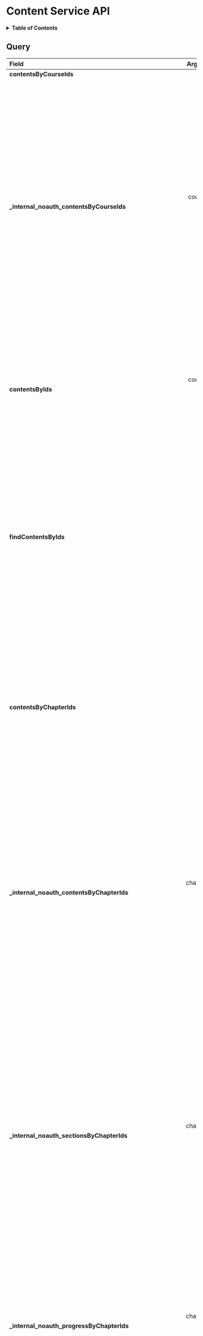 # Content Service API

<details>
  <summary><strong>Table of Contents</strong></summary>

  * [Query](#query)
  * [Mutation](#mutation)
  * [Objects](#objects)
    * [AssessmentMetadata](#assessmentmetadata)
    * [AssignmentAssessment](#assignmentassessment)
    * [CompositeProgressInformation](#compositeprogressinformation)
    * [ContentMetadata](#contentmetadata)
    * [ContentMutation](#contentmutation)
    * [ContentPayload](#contentpayload)
    * [FlashcardSetAssessment](#flashcardsetassessment)
    * [Item](#item)
    * [ItemProgress](#itemprogress)
    * [MediaContent](#mediacontent)
    * [PaginationInfo](#paginationinfo)
    * [ProgressLogItem](#progresslogitem)
    * [QuizAssessment](#quizassessment)
    * [Section](#section)
    * [SectionMutation](#sectionmutation)
    * [Skill](#skill)
    * [Stage](#stage)
    * [Suggestion](#suggestion)
    * [UserProgressData](#userprogressdata)
  * [Inputs](#inputs)
    * [AssessmentMetadataInput](#assessmentmetadatainput)
    * [CreateAssessmentInput](#createassessmentinput)
    * [CreateContentMetadataInput](#createcontentmetadatainput)
    * [CreateMediaContentInput](#createmediacontentinput)
    * [CreateSectionInput](#createsectioninput)
    * [CreateStageInput](#createstageinput)
    * [DateTimeFilter](#datetimefilter)
    * [IntFilter](#intfilter)
    * [ItemInput](#iteminput)
    * [Pagination](#pagination)
    * [SkillInput](#skillinput)
    * [StringFilter](#stringfilter)
    * [UpdateAssessmentInput](#updateassessmentinput)
    * [UpdateContentMetadataInput](#updatecontentmetadatainput)
    * [UpdateMediaContentInput](#updatemediacontentinput)
    * [UpdateStageInput](#updatestageinput)
  * [Enums](#enums)
    * [BloomLevel](#bloomlevel)
    * [ContentType](#contenttype)
    * [SkillType](#skilltype)
    * [SortDirection](#sortdirection)
    * [SuggestionType](#suggestiontype)
  * [Scalars](#scalars)
    * [Boolean](#boolean)
    * [Date](#date)
    * [DateTime](#datetime)
    * [Float](#float)
    * [Int](#int)
    * [LocalTime](#localtime)
    * [String](#string)
    * [Time](#time)
    * [UUID](#uuid)
    * [Url](#url)
  * [Interfaces](#interfaces)
    * [Assessment](#assessment)
    * [Content](#content)

</details>

## Query
<table>
<thead>
<tr>
<th align="left">Field</th>
<th align="right">Argument</th>
<th align="left">Type</th>
<th align="left">Description</th>
</tr>
</thead>
<tbody>
<tr>
<td colspan="2" valign="top"><strong id="query.contentsbycourseids">contentsByCourseIds</strong></td>
<td valign="top">[[<a href="#content">Content</a>!]!]</td>
<td>

Retrieves all existing contents for a given course.
🔒 The user must have access to the courses with the given ids to access their contents, otherwise an error is thrown.

</td>
</tr>
<tr>
<td colspan="2" align="right" valign="top">courseIds</td>
<td valign="top">[<a href="#uuid">UUID</a>!]!</td>
<td></td>
</tr>
<tr>
<td colspan="2" valign="top"><strong id="query._internal_noauth_contentsbycourseids">_internal_noauth_contentsByCourseIds</strong></td>
<td valign="top">[[<a href="#content">Content</a>!]!]</td>
<td>

Retrieves all existing contents for a given course.
⚠️ This query is only accessible internally in the system and allows the caller to fetch contents without
any permissions check and should not be called without any validation of the caller's permissions. ⚠️

</td>
</tr>
<tr>
<td colspan="2" align="right" valign="top">courseIds</td>
<td valign="top">[<a href="#uuid">UUID</a>!]!</td>
<td></td>
</tr>
<tr>
<td colspan="2" valign="top"><strong id="query.contentsbyids">contentsByIds</strong></td>
<td valign="top">[<a href="#content">Content</a>!]!</td>
<td>

Get contents by ids. Throws an error if any of the ids are not found.
🔒 The user must have access to the courses containing the contents with the given ids to access their contents,
otherwise an error is thrown.

</td>
</tr>
<tr>
<td colspan="2" align="right" valign="top">ids</td>
<td valign="top">[<a href="#uuid">UUID</a>!]!</td>
<td></td>
</tr>
<tr>
<td colspan="2" valign="top"><strong id="query.findcontentsbyids">findContentsByIds</strong></td>
<td valign="top">[<a href="#content">Content</a>]!</td>
<td>

Get contents by ids. If any of the given ids are not found, the corresponding element in the result list will be null.
🔒 The user must have access to the courses containing the contents with the given ids, otherwise null is returned
for the respective contents.

</td>
</tr>
<tr>
<td colspan="2" align="right" valign="top">ids</td>
<td valign="top">[<a href="#uuid">UUID</a>!]!</td>
<td></td>
</tr>
<tr>
<td colspan="2" valign="top"><strong id="query.contentsbychapterids">contentsByChapterIds</strong></td>
<td valign="top">[[<a href="#content">Content</a>!]!]!</td>
<td>

Get contents by chapter ids. Returns a list containing sublists, where each sublist contains all contents
associated with that chapter
🔒 The user must have access to the courses containing the chapters with the given ids, otherwise an error is thrown.

</td>
</tr>
<tr>
<td colspan="2" align="right" valign="top">chapterIds</td>
<td valign="top">[<a href="#uuid">UUID</a>!]!</td>
<td></td>
</tr>
<tr>
<td colspan="2" valign="top"><strong id="query._internal_noauth_contentsbychapterids">_internal_noauth_contentsByChapterIds</strong></td>
<td valign="top">[[<a href="#content">Content</a>!]!]!</td>
<td>

Get contents by chapter ids. Returns a list containing sublists, where each sublist contains all contents
associated with that chapter
⚠️ This query is only accessible internally in the system and allows the caller to fetch sections without
any permissions check and should not be called without any validation of the caller's permissions. ⚠️

</td>
</tr>
<tr>
<td colspan="2" align="right" valign="top">chapterIds</td>
<td valign="top">[<a href="#uuid">UUID</a>!]!</td>
<td></td>
</tr>
<tr>
<td colspan="2" valign="top"><strong id="query._internal_noauth_sectionsbychapterids">_internal_noauth_sectionsByChapterIds</strong></td>
<td valign="top">[[<a href="#section">Section</a>!]!]!</td>
<td>

Retrieves all existing sections for multiple chapters.
⚠️ This query is only accessible internally in the system and allows the caller to fetch sections without
any permissions check and should not be called without any validation of the caller's permissions. ⚠️

</td>
</tr>
<tr>
<td colspan="2" align="right" valign="top">chapterIds</td>
<td valign="top">[<a href="#uuid">UUID</a>!]!</td>
<td></td>
</tr>
<tr>
<td colspan="2" valign="top"><strong id="query._internal_noauth_progressbychapterids">_internal_noauth_progressByChapterIds</strong></td>
<td valign="top">[<a href="#compositeprogressinformation">CompositeProgressInformation</a>!]!</td>
<td>

Retrieve progress for multiple chapters
⚠️ This query is only accessible internally in the system and allows the caller to fetch chapter progress without
any permissions check and should not be called without any validation of the caller's permissions. ⚠️

</td>
</tr>
<tr>
<td colspan="2" align="right" valign="top">chapterIds</td>
<td valign="top">[<a href="#uuid">UUID</a>!]!</td>
<td></td>
</tr>
<tr>
<td colspan="2" valign="top"><strong id="query.suggestionsbychapterids">suggestionsByChapterIds</strong></td>
<td valign="top">[<a href="#suggestion">Suggestion</a>!]!</td>
<td>

Generates user specific suggestions for multiple chapters.

Only content that the user can access will be considered.
The contents will be ranked by suggested date, with the most overdue or most urgent content first.

🔒 The user must have access to the courses containing the chapters with the given ids, otherwise an error is thrown.

</td>
</tr>
<tr>
<td colspan="2" align="right" valign="top">chapterIds</td>
<td valign="top">[<a href="#uuid">UUID</a>!]!</td>
<td>

The ids of the chapters for which suggestions should be generated.

</td>
</tr>
<tr>
<td colspan="2" align="right" valign="top">amount</td>
<td valign="top"><a href="#int">Int</a>!</td>
<td>

The amount of suggestions to generate in total.

</td>
</tr>
<tr>
<td colspan="2" align="right" valign="top">skillTypes</td>
<td valign="top">[<a href="#skilltype">SkillType</a>!]!</td>
<td>

Only suggestions for these skill types will be generated.
If no skill types are given, suggestions for all skill types will be generated,
also containing suggestions for media content (which do not have a skill type).

</td>
</tr>
<tr>
<td colspan="2" valign="top"><strong id="query._internal_noauth_achievableskilltypesbychapterids">_internal_noauth_achievableSkillTypesByChapterIds</strong></td>
<td valign="top">[[<a href="#skilltype">SkillType</a>!]!]!</td>
<td>

Retrieves all skill types that are achievable for the given chapters.
Each chapter will have its own list of skill types (batching query).
⚠️ This query is only accessible internally in the system and allows the caller to fetch without
any permissions check and should not be called without any validation of the caller's permissions. ⚠️

</td>
</tr>
<tr>
<td colspan="2" align="right" valign="top">chapterIds</td>
<td valign="top">[<a href="#uuid">UUID</a>!]!</td>
<td></td>
</tr>
<tr>
<td colspan="2" valign="top"><strong id="query._internal_noauth_achievableskillsbychapterids">_internal_noauth_achievableSkillsByChapterIds</strong></td>
<td valign="top">[[<a href="#skill">Skill</a>!]!]!</td>
<td>

Retrieves all skills that are achievable for the given chapters.
Each chapter will have its own list of skills(batching query).
⚠️ This query is only accessible internally in the system and allows the caller to fetch without
any permissions check and should not be called without any validation of the caller's permissions. ⚠️

</td>
</tr>
<tr>
<td colspan="2" align="right" valign="top">chapterIds</td>
<td valign="top">[<a href="#uuid">UUID</a>!]!</td>
<td></td>
</tr>
<tr>
<td colspan="2" valign="top"><strong id="query._internal_noauth_achievableskillsbycourseids">_internal_noauth_achievableSkillsByCourseIds</strong></td>
<td valign="top">[[<a href="#skill">Skill</a>!]!]!</td>
<td>

Retrieves all skills that are achievable for the given courses.
Each course will have its own list of skill(batching query).
⚠️ This query is only accessible internally in the system and allows the caller to fetch without
any permissions check and should not be called without any validation of the caller's permissions. ⚠️

</td>
</tr>
<tr>
<td colspan="2" align="right" valign="top">courseIds</td>
<td valign="top">[<a href="#uuid">UUID</a>!]!</td>
<td></td>
</tr>
<tr>
<td colspan="2" valign="top"><strong id="query._internal_noauth_contentwithnosectionbychapterids">_internal_noauth_contentWithNoSectionByChapterIds</strong></td>
<td valign="top">[[<a href="#content">Content</a>!]!]!</td>
<td>

Retrieves all Content that is currently not part of any section within chapters.
⚠️ This query is only accessible internally in the system and allows the caller to fetch content without
any permissions check and should not be called without any validation of the caller's permissions. ⚠️

</td>
</tr>
<tr>
<td colspan="2" align="right" valign="top">chapterIds</td>
<td valign="top">[<a href="#uuid">UUID</a>!]!</td>
<td></td>
</tr>
<tr>
<td colspan="2" valign="top"><strong id="query._internal_noauth_contentsavailabletobeworkedonbyuserforcourses">_internal_noauth_contentsAvailableToBeWorkedOnByUserForCourses</strong></td>
<td valign="top">[<a href="#content">Content</a>!]!</td>
<td></td>
</tr>
<tr>
<td colspan="2" align="right" valign="top">courseIds</td>
<td valign="top">[<a href="#uuid">UUID</a>!]!</td>
<td></td>
</tr>
</tbody>
</table>

## Mutation
<table>
<thead>
<tr>
<th align="left">Field</th>
<th align="right">Argument</th>
<th align="left">Type</th>
<th align="left">Description</th>
</tr>
</thead>
<tbody>
<tr>
<td colspan="2" valign="top"><strong id="mutation._internal_createmediacontent">_internal_createMediaContent</strong></td>
<td valign="top"><a href="#mediacontent">MediaContent</a>!</td>
<td>

Create new media content
️⚠️ This mutation is only accessible internally in the system ⚠️
🔒 The user must have admin access to the course containing the section to perform this action.

</td>
</tr>
<tr>
<td colspan="2" align="right" valign="top">courseId</td>
<td valign="top"><a href="#uuid">UUID</a>!</td>
<td></td>
</tr>
<tr>
<td colspan="2" align="right" valign="top">input</td>
<td valign="top"><a href="#createmediacontentinput">CreateMediaContentInput</a>!</td>
<td></td>
</tr>
<tr>
<td colspan="2" valign="top"><strong id="mutation._internal_createassessment">_internal_createAssessment</strong></td>
<td valign="top"><a href="#assessment">Assessment</a>!</td>
<td>

Create a new Assessment
⚠️ This mutation is only accessible internally in the system ⚠️
🔒 The user must have admin access to the course containing the section to perform this action.

</td>
</tr>
<tr>
<td colspan="2" align="right" valign="top">courseId</td>
<td valign="top"><a href="#uuid">UUID</a>!</td>
<td></td>
</tr>
<tr>
<td colspan="2" align="right" valign="top">input</td>
<td valign="top"><a href="#createassessmentinput">CreateAssessmentInput</a>!</td>
<td></td>
</tr>
<tr>
<td colspan="2" valign="top"><strong id="mutation.mutatecontent">mutateContent</strong></td>
<td valign="top"><a href="#contentmutation">ContentMutation</a>!</td>
<td>

Modify Content
🔒 The user must have admin access to the course containing the section to perform this action.

</td>
</tr>
<tr>
<td colspan="2" align="right" valign="top">contentId</td>
<td valign="top"><a href="#uuid">UUID</a>!</td>
<td></td>
</tr>
<tr>
<td colspan="2" valign="top"><strong id="mutation._internal_createsection">_internal_createSection</strong></td>
<td valign="top"><a href="#section">Section</a>!</td>
<td>

Create new Section
⚠️ This mutation is only accessible internally in the system ⚠️
🔒 The user must have admin access to the course containing the section to perform this action.

</td>
</tr>
<tr>
<td colspan="2" align="right" valign="top">courseId</td>
<td valign="top"><a href="#uuid">UUID</a>!</td>
<td></td>
</tr>
<tr>
<td colspan="2" align="right" valign="top">input</td>
<td valign="top"><a href="#createsectioninput">CreateSectionInput</a>!</td>
<td></td>
</tr>
<tr>
<td colspan="2" valign="top"><strong id="mutation.mutatesection">mutateSection</strong></td>
<td valign="top"><a href="#sectionmutation">SectionMutation</a>!</td>
<td>

Modify the section with the given id.
🔒 The user must have admin access to the course containing the section to perform this action.

</td>
</tr>
<tr>
<td colspan="2" align="right" valign="top">sectionId</td>
<td valign="top"><a href="#uuid">UUID</a>!</td>
<td></td>
</tr>
</tbody>
</table>

## Objects

### AssessmentMetadata

<table>
<thead>
<tr>
<th align="left">Field</th>
<th align="right">Argument</th>
<th align="left">Type</th>
<th align="left">Description</th>
</tr>
</thead>
<tbody>
<tr>
<td colspan="2" valign="top"><strong id="assessmentmetadata.skillpoints">skillPoints</strong></td>
<td valign="top"><a href="#int">Int</a>!</td>
<td>

Number of skill points a student receives for completing this content

</td>
</tr>
<tr>
<td colspan="2" valign="top"><strong id="assessmentmetadata.skilltypes">skillTypes</strong></td>
<td valign="top">[<a href="#skilltype">SkillType</a>!]!</td>
<td>

Type of the assessment

</td>
</tr>
<tr>
<td colspan="2" valign="top"><strong id="assessmentmetadata.initiallearninginterval">initialLearningInterval</strong></td>
<td valign="top"><a href="#int">Int</a></td>
<td>

The initial learning interval for the assessment in days.
This is the interval that is applied after the assessment is completed the first time.
Following intervals are calculated based on the previous interval and the user's performance.
If this is null, the assessment will never be scheduled for review, which
is useful for assessments that are not meant to be repeated.

</td>
</tr>
</tbody>
</table>

### AssignmentAssessment

An assignment, assignment related fields are stored in the assignment service.

<table>
<thead>
<tr>
<th align="left">Field</th>
<th align="right">Argument</th>
<th align="left">Type</th>
<th align="left">Description</th>
</tr>
</thead>
<tbody>
<tr>
<td colspan="2" valign="top"><strong id="assignmentassessment.assessmentmetadata">assessmentMetadata</strong></td>
<td valign="top"><a href="#assessmentmetadata">AssessmentMetadata</a>!</td>
<td>

Assessment metadata

</td>
</tr>
<tr>
<td colspan="2" valign="top"><strong id="assignmentassessment.id">id</strong></td>
<td valign="top"><a href="#uuid">UUID</a>!</td>
<td>

ID of the content

</td>
</tr>
<tr>
<td colspan="2" valign="top"><strong id="assignmentassessment.metadata">metadata</strong></td>
<td valign="top"><a href="#contentmetadata">ContentMetadata</a>!</td>
<td>

Metadata of the content

</td>
</tr>
<tr>
<td colspan="2" valign="top"><strong id="assignmentassessment.userprogressdata">userProgressData</strong></td>
<td valign="top"><a href="#userprogressdata">UserProgressData</a>!</td>
<td>

Progress data of the content for the current user.

</td>
</tr>
<tr>
<td colspan="2" valign="top"><strong id="assignmentassessment.progressdataforuser">progressDataForUser</strong></td>
<td valign="top"><a href="#userprogressdata">UserProgressData</a>!</td>
<td>

Progress data of the specified user.

</td>
</tr>
<tr>
<td colspan="2" align="right" valign="top">userId</td>
<td valign="top"><a href="#uuid">UUID</a>!</td>
<td></td>
</tr>
<tr>
<td colspan="2" valign="top"><strong id="assignmentassessment.items">items</strong></td>
<td valign="top">[<a href="#item">Item</a>!]!</td>
<td>

the items that belong to the Assignment

</td>
</tr>
<tr>
<td colspan="2" valign="top"><strong id="assignmentassessment.isavailabletobeworkedon">isAvailableToBeWorkedOn</strong></td>
<td valign="top"><a href="#boolean">Boolean</a>!</td>
<td>

For the current user, returns true if this content could be worked on by the user (i.e. it is not locked), false
if content is not available to be worked on (e.g. because previous stage has not been completed)

</td>
</tr>
</tbody>
</table>

### CompositeProgressInformation

<table>
<thead>
<tr>
<th align="left">Field</th>
<th align="right">Argument</th>
<th align="left">Type</th>
<th align="left">Description</th>
</tr>
</thead>
<tbody>
<tr>
<td colspan="2" valign="top"><strong id="compositeprogressinformation.progress">progress</strong></td>
<td valign="top"><a href="#float">Float</a>!</td>
<td>

percentage of completedContents/totalContents

</td>
</tr>
<tr>
<td colspan="2" valign="top"><strong id="compositeprogressinformation.completedcontents">completedContents</strong></td>
<td valign="top"><a href="#int">Int</a>!</td>
<td>

absolut number of completed content

</td>
</tr>
<tr>
<td colspan="2" valign="top"><strong id="compositeprogressinformation.totalcontents">totalContents</strong></td>
<td valign="top"><a href="#int">Int</a>!</td>
<td>

absolut number of total content

</td>
</tr>
</tbody>
</table>

### ContentMetadata

<table>
<thead>
<tr>
<th align="left">Field</th>
<th align="right">Argument</th>
<th align="left">Type</th>
<th align="left">Description</th>
</tr>
</thead>
<tbody>
<tr>
<td colspan="2" valign="top"><strong id="contentmetadata.name">name</strong></td>
<td valign="top"><a href="#string">String</a>!</td>
<td>

Name of the content

</td>
</tr>
<tr>
<td colspan="2" valign="top"><strong id="contentmetadata.type">type</strong></td>
<td valign="top"><a href="#contenttype">ContentType</a>!</td>
<td>

Content type

</td>
</tr>
<tr>
<td colspan="2" valign="top"><strong id="contentmetadata.suggesteddate">suggestedDate</strong></td>
<td valign="top"><a href="#datetime">DateTime</a>!</td>
<td>

Suggested date when the content should be done

</td>
</tr>
<tr>
<td colspan="2" valign="top"><strong id="contentmetadata.rewardpoints">rewardPoints</strong></td>
<td valign="top"><a href="#int">Int</a>!</td>
<td>

Number of reward points a student receives for completing this content

</td>
</tr>
<tr>
<td colspan="2" valign="top"><strong id="contentmetadata.chapterid">chapterId</strong></td>
<td valign="top"><a href="#uuid">UUID</a>!</td>
<td>

ID of the chapter this content is associated with

</td>
</tr>
<tr>
<td colspan="2" valign="top"><strong id="contentmetadata.courseid">courseId</strong></td>
<td valign="top"><a href="#uuid">UUID</a>!</td>
<td>

ID of the course this content is associated with

</td>
</tr>
<tr>
<td colspan="2" valign="top"><strong id="contentmetadata.tagnames">tagNames</strong></td>
<td valign="top">[<a href="#string">String</a>!]!</td>
<td>

TagNames this content is tagged with

</td>
</tr>
</tbody>
</table>

### ContentMutation

<table>
<thead>
<tr>
<th align="left">Field</th>
<th align="right">Argument</th>
<th align="left">Type</th>
<th align="left">Description</th>
</tr>
</thead>
<tbody>
<tr>
<td colspan="2" valign="top"><strong id="contentmutation.contentid">contentId</strong></td>
<td valign="top"><a href="#uuid">UUID</a>!</td>
<td>

Identifier of Content

</td>
</tr>
<tr>
<td colspan="2" valign="top"><strong id="contentmutation.updatemediacontent">updateMediaContent</strong></td>
<td valign="top"><a href="#mediacontent">MediaContent</a>!</td>
<td>

Update an existing Content

</td>
</tr>
<tr>
<td colspan="2" align="right" valign="top">input</td>
<td valign="top"><a href="#updatemediacontentinput">UpdateMediaContentInput</a>!</td>
<td></td>
</tr>
<tr>
<td colspan="2" valign="top"><strong id="contentmutation.updateassessment">updateAssessment</strong></td>
<td valign="top"><a href="#assessment">Assessment</a>!</td>
<td>

Update an existing Assessment

</td>
</tr>
<tr>
<td colspan="2" align="right" valign="top">input</td>
<td valign="top"><a href="#updateassessmentinput">UpdateAssessmentInput</a>!</td>
<td></td>
</tr>
<tr>
<td colspan="2" valign="top"><strong id="contentmutation.deletecontent">deleteContent</strong></td>
<td valign="top"><a href="#uuid">UUID</a>!</td>
<td>

Delete an existing Content, throws an error if no Content with the given id exists

</td>
</tr>
<tr>
<td colspan="2" valign="top"><strong id="contentmutation.addtagtocontent">addTagToContent</strong></td>
<td valign="top"><a href="#content">Content</a>!</td>
<td>

Add a tag to an existing content

</td>
</tr>
<tr>
<td colspan="2" align="right" valign="top">tagName</td>
<td valign="top"><a href="#string">String</a></td>
<td></td>
</tr>
<tr>
<td colspan="2" valign="top"><strong id="contentmutation.removetagfromcontent">removeTagFromContent</strong></td>
<td valign="top"><a href="#content">Content</a>!</td>
<td>

Remove a tag from an existing content

</td>
</tr>
<tr>
<td colspan="2" align="right" valign="top">tagName</td>
<td valign="top"><a href="#string">String</a></td>
<td></td>
</tr>
</tbody>
</table>

### ContentPayload

<table>
<thead>
<tr>
<th align="left">Field</th>
<th align="right">Argument</th>
<th align="left">Type</th>
<th align="left">Description</th>
</tr>
</thead>
<tbody>
<tr>
<td colspan="2" valign="top"><strong id="contentpayload.elements">elements</strong></td>
<td valign="top">[<a href="#content">Content</a>!]!</td>
<td>

the contents

</td>
</tr>
<tr>
<td colspan="2" valign="top"><strong id="contentpayload.pageinfo">pageInfo</strong></td>
<td valign="top"><a href="#paginationinfo">PaginationInfo</a>!</td>
<td>

pagination info

</td>
</tr>
</tbody>
</table>

### FlashcardSetAssessment

A set of flashcards, flashcard related fields are stored in the flashcard service.

<table>
<thead>
<tr>
<th align="left">Field</th>
<th align="right">Argument</th>
<th align="left">Type</th>
<th align="left">Description</th>
</tr>
</thead>
<tbody>
<tr>
<td colspan="2" valign="top"><strong id="flashcardsetassessment.assessmentmetadata">assessmentMetadata</strong></td>
<td valign="top"><a href="#assessmentmetadata">AssessmentMetadata</a>!</td>
<td>

Assessment metadata

</td>
</tr>
<tr>
<td colspan="2" valign="top"><strong id="flashcardsetassessment.id">id</strong></td>
<td valign="top"><a href="#uuid">UUID</a>!</td>
<td>

ID of the content

</td>
</tr>
<tr>
<td colspan="2" valign="top"><strong id="flashcardsetassessment.metadata">metadata</strong></td>
<td valign="top"><a href="#contentmetadata">ContentMetadata</a>!</td>
<td>

Metadata of the content

</td>
</tr>
<tr>
<td colspan="2" valign="top"><strong id="flashcardsetassessment.userprogressdata">userProgressData</strong></td>
<td valign="top"><a href="#userprogressdata">UserProgressData</a>!</td>
<td>

Progress data of the content for the current user.

</td>
</tr>
<tr>
<td colspan="2" valign="top"><strong id="flashcardsetassessment.progressdataforuser">progressDataForUser</strong></td>
<td valign="top"><a href="#userprogressdata">UserProgressData</a>!</td>
<td>

Progress data of the specified user.

</td>
</tr>
<tr>
<td colspan="2" align="right" valign="top">userId</td>
<td valign="top"><a href="#uuid">UUID</a>!</td>
<td></td>
</tr>
<tr>
<td colspan="2" valign="top"><strong id="flashcardsetassessment.items">items</strong></td>
<td valign="top">[<a href="#item">Item</a>!]!</td>
<td>

the items that belong to the Flashcard

</td>
</tr>
<tr>
<td colspan="2" valign="top"><strong id="flashcardsetassessment.isavailabletobeworkedon">isAvailableToBeWorkedOn</strong></td>
<td valign="top"><a href="#boolean">Boolean</a>!</td>
<td>

For the current user, returns true if this content could be worked on by the user (i.e. it is not locked), false
if content is not available to be worked on (e.g. because previous stage has not been completed)

</td>
</tr>
</tbody>
</table>

### Item

An item is a part of an assessment. Based on students' performances on items the SkillLevel Service estimates a students knowledge.
An item is something like a question in a quiz, a flashcard of a flashcard set.

<table>
<thead>
<tr>
<th align="left">Field</th>
<th align="right">Argument</th>
<th align="left">Type</th>
<th align="left">Description</th>
</tr>
</thead>
<tbody>
<tr>
<td colspan="2" valign="top"><strong id="item.id">id</strong></td>
<td valign="top"><a href="#uuid">UUID</a>!</td>
<td>

the id of the item

</td>
</tr>
<tr>
<td colspan="2" valign="top"><strong id="item.associatedskills">associatedSkills</strong></td>
<td valign="top">[<a href="#skill">Skill</a>!]!</td>
<td>

The skills or the competencies the item belongs to.

</td>
</tr>
<tr>
<td colspan="2" valign="top"><strong id="item.associatedbloomlevels">associatedBloomLevels</strong></td>
<td valign="top">[<a href="#bloomlevel">BloomLevel</a>!]!</td>
<td>

The Level of Blooms Taxonomy the item belongs to

</td>
</tr>
</tbody>
</table>

### ItemProgress

<table>
<thead>
<tr>
<th align="left">Field</th>
<th align="right">Argument</th>
<th align="left">Type</th>
<th align="left">Description</th>
</tr>
</thead>
<tbody>
<tr>
<td colspan="2" valign="top"><strong id="itemprogress.itemid">itemId</strong></td>
<td valign="top"><a href="#uuid">UUID</a>!</td>
<td>

the id of the corresponding item

</td>
</tr>
<tr>
<td colspan="2" valign="top"><strong id="itemprogress.responsecorrectness">responseCorrectness</strong></td>
<td valign="top"><a href="#float">Float</a>!</td>
<td>

the correctness of the users response.
Value between 0 and 1 representing the user's correctness on the content item.

</td>
</tr>
</tbody>
</table>

### MediaContent

<table>
<thead>
<tr>
<th align="left">Field</th>
<th align="right">Argument</th>
<th align="left">Type</th>
<th align="left">Description</th>
</tr>
</thead>
<tbody>
<tr>
<td colspan="2" valign="top"><strong id="mediacontent.id">id</strong></td>
<td valign="top"><a href="#uuid">UUID</a>!</td>
<td>

ID of the content

</td>
</tr>
<tr>
<td colspan="2" valign="top"><strong id="mediacontent.metadata">metadata</strong></td>
<td valign="top"><a href="#contentmetadata">ContentMetadata</a>!</td>
<td>

Metadata of the content

</td>
</tr>
<tr>
<td colspan="2" valign="top"><strong id="mediacontent.userprogressdata">userProgressData</strong></td>
<td valign="top"><a href="#userprogressdata">UserProgressData</a>!</td>
<td>

Progress data of the content for the current user.

</td>
</tr>
<tr>
<td colspan="2" valign="top"><strong id="mediacontent.progressdataforuser">progressDataForUser</strong></td>
<td valign="top"><a href="#userprogressdata">UserProgressData</a>!</td>
<td>

Progress data of the specified user.

</td>
</tr>
<tr>
<td colspan="2" align="right" valign="top">userId</td>
<td valign="top"><a href="#uuid">UUID</a>!</td>
<td></td>
</tr>
<tr>
<td colspan="2" valign="top"><strong id="mediacontent.isavailabletobeworkedon">isAvailableToBeWorkedOn</strong></td>
<td valign="top"><a href="#boolean">Boolean</a>!</td>
<td>

For the current user, returns true if this content could be worked on by the user (i.e. it is not locked), false
if content is not available to be worked on (e.g. because previous stage has not been completed)

</td>
</tr>
</tbody>
</table>

### PaginationInfo

Return type for information about paginated results.

<table>
<thead>
<tr>
<th align="left">Field</th>
<th align="right">Argument</th>
<th align="left">Type</th>
<th align="left">Description</th>
</tr>
</thead>
<tbody>
<tr>
<td colspan="2" valign="top"><strong id="paginationinfo.page">page</strong></td>
<td valign="top"><a href="#int">Int</a>!</td>
<td>

The current page number.

</td>
</tr>
<tr>
<td colspan="2" valign="top"><strong id="paginationinfo.size">size</strong></td>
<td valign="top"><a href="#int">Int</a>!</td>
<td>

The number of elements per page.

</td>
</tr>
<tr>
<td colspan="2" valign="top"><strong id="paginationinfo.totalelements">totalElements</strong></td>
<td valign="top"><a href="#int">Int</a>!</td>
<td>

The total number of elements across all pages.

</td>
</tr>
<tr>
<td colspan="2" valign="top"><strong id="paginationinfo.totalpages">totalPages</strong></td>
<td valign="top"><a href="#int">Int</a>!</td>
<td>

The total number of pages.

</td>
</tr>
<tr>
<td colspan="2" valign="top"><strong id="paginationinfo.hasnext">hasNext</strong></td>
<td valign="top"><a href="#boolean">Boolean</a>!</td>
<td>

Whether there is a next page.

</td>
</tr>
</tbody>
</table>

### ProgressLogItem

<table>
<thead>
<tr>
<th align="left">Field</th>
<th align="right">Argument</th>
<th align="left">Type</th>
<th align="left">Description</th>
</tr>
</thead>
<tbody>
<tr>
<td colspan="2" valign="top"><strong id="progresslogitem.timestamp">timestamp</strong></td>
<td valign="top"><a href="#datetime">DateTime</a>!</td>
<td>

The date the user completed the content item.

</td>
</tr>
<tr>
<td colspan="2" valign="top"><strong id="progresslogitem.success">success</strong></td>
<td valign="top"><a href="#boolean">Boolean</a>!</td>
<td>

Whether the user completed the content item successfully.

</td>
</tr>
<tr>
<td colspan="2" valign="top"><strong id="progresslogitem.correctness">correctness</strong></td>
<td valign="top"><a href="#float">Float</a>!</td>
<td>

Value between 0 and 1 representing the user's correctness on the content item.
Can be null as some contents cannot provide a meaningful correctness value.

</td>
</tr>
<tr>
<td colspan="2" valign="top"><strong id="progresslogitem.hintsused">hintsUsed</strong></td>
<td valign="top"><a href="#int">Int</a>!</td>
<td>

How many hints the user used to complete the content item.

</td>
</tr>
<tr>
<td colspan="2" valign="top"><strong id="progresslogitem.timetocomplete">timeToComplete</strong></td>
<td valign="top"><a href="#int">Int</a></td>
<td>

Time in milliseconds it took the user to complete the content item.
Can be null for contents that do not measure completion time.

</td>
</tr>
<tr>
<td colspan="2" valign="top"><strong id="progresslogitem.progressperitem">progressPerItem</strong></td>
<td valign="top"><a href="#itemprogress">ItemProgress</a>!</td>
<td>

!OPTIONAL
the items the user has completed and the students' performance on these items
Can be null as some contents don't contains items for assessments

</td>
</tr>
</tbody>
</table>

### QuizAssessment

A quiz, quiz related fields are stored in the quiz service.

<table>
<thead>
<tr>
<th align="left">Field</th>
<th align="right">Argument</th>
<th align="left">Type</th>
<th align="left">Description</th>
</tr>
</thead>
<tbody>
<tr>
<td colspan="2" valign="top"><strong id="quizassessment.assessmentmetadata">assessmentMetadata</strong></td>
<td valign="top"><a href="#assessmentmetadata">AssessmentMetadata</a>!</td>
<td>

Assessment metadata

</td>
</tr>
<tr>
<td colspan="2" valign="top"><strong id="quizassessment.id">id</strong></td>
<td valign="top"><a href="#uuid">UUID</a>!</td>
<td>

ID of the content

</td>
</tr>
<tr>
<td colspan="2" valign="top"><strong id="quizassessment.metadata">metadata</strong></td>
<td valign="top"><a href="#contentmetadata">ContentMetadata</a>!</td>
<td>

Metadata of the content

</td>
</tr>
<tr>
<td colspan="2" valign="top"><strong id="quizassessment.userprogressdata">userProgressData</strong></td>
<td valign="top"><a href="#userprogressdata">UserProgressData</a>!</td>
<td>

Progress data of the content for the current user.

</td>
</tr>
<tr>
<td colspan="2" valign="top"><strong id="quizassessment.progressdataforuser">progressDataForUser</strong></td>
<td valign="top"><a href="#userprogressdata">UserProgressData</a>!</td>
<td>

Progress data of the specified user.

</td>
</tr>
<tr>
<td colspan="2" align="right" valign="top">userId</td>
<td valign="top"><a href="#uuid">UUID</a>!</td>
<td></td>
</tr>
<tr>
<td colspan="2" valign="top"><strong id="quizassessment.items">items</strong></td>
<td valign="top">[<a href="#item">Item</a>!]!</td>
<td>

the items that belong to the Quiz

</td>
</tr>
<tr>
<td colspan="2" valign="top"><strong id="quizassessment.isavailabletobeworkedon">isAvailableToBeWorkedOn</strong></td>
<td valign="top"><a href="#boolean">Boolean</a>!</td>
<td>

For the current user, returns true if this content could be worked on by the user (i.e. it is not locked), false
if content is not available to be worked on (e.g. because previous stage has not been completed)

</td>
</tr>
</tbody>
</table>

### Section

Representation of a Section

<table>
<thead>
<tr>
<th align="left">Field</th>
<th align="right">Argument</th>
<th align="left">Type</th>
<th align="left">Description</th>
</tr>
</thead>
<tbody>
<tr>
<td colspan="2" valign="top"><strong id="section.id">id</strong></td>
<td valign="top"><a href="#uuid">UUID</a>!</td>
<td>

Unique identifier of the Section Object

</td>
</tr>
<tr>
<td colspan="2" valign="top"><strong id="section.courseid">courseId</strong></td>
<td valign="top"><a href="#uuid">UUID</a>!</td>
<td>

Id of the Course the Section is located in.

</td>
</tr>
<tr>
<td colspan="2" valign="top"><strong id="section.name">name</strong></td>
<td valign="top"><a href="#string">String</a>!</td>
<td>

Name of the Section

</td>
</tr>
<tr>
<td colspan="2" valign="top"><strong id="section.chapterid">chapterId</strong></td>
<td valign="top"><a href="#uuid">UUID</a>!</td>
<td>

Chapter the Section is located in

</td>
</tr>
<tr>
<td colspan="2" valign="top"><strong id="section.stages">stages</strong></td>
<td valign="top">[<a href="#stage">Stage</a>!]!</td>
<td>

List of Stages contained in a Section

</td>
</tr>
</tbody>
</table>

### SectionMutation

<table>
<thead>
<tr>
<th align="left">Field</th>
<th align="right">Argument</th>
<th align="left">Type</th>
<th align="left">Description</th>
</tr>
</thead>
<tbody>
<tr>
<td colspan="2" valign="top"><strong id="sectionmutation.sectionid">sectionId</strong></td>
<td valign="top"><a href="#uuid">UUID</a>!</td>
<td>

Identifier of the section

</td>
</tr>
<tr>
<td colspan="2" valign="top"><strong id="sectionmutation.updatesectionname">updateSectionName</strong></td>
<td valign="top"><a href="#section">Section</a>!</td>
<td>

update the name of a Section

</td>
</tr>
<tr>
<td colspan="2" align="right" valign="top">name</td>
<td valign="top"><a href="#string">String</a>!</td>
<td></td>
</tr>
<tr>
<td colspan="2" valign="top"><strong id="sectionmutation.deletesection">deleteSection</strong></td>
<td valign="top"><a href="#uuid">UUID</a>!</td>
<td>

delete a Section by ID

</td>
</tr>
<tr>
<td colspan="2" valign="top"><strong id="sectionmutation.createstage">createStage</strong></td>
<td valign="top"><a href="#stage">Stage</a>!</td>
<td>

create new Stage in Section

</td>
</tr>
<tr>
<td colspan="2" align="right" valign="top">input</td>
<td valign="top"><a href="#createstageinput">CreateStageInput</a></td>
<td></td>
</tr>
<tr>
<td colspan="2" valign="top"><strong id="sectionmutation.updatestage">updateStage</strong></td>
<td valign="top"><a href="#stage">Stage</a>!</td>
<td>

Update Content of Stage

</td>
</tr>
<tr>
<td colspan="2" align="right" valign="top">input</td>
<td valign="top"><a href="#updatestageinput">UpdateStageInput</a></td>
<td></td>
</tr>
<tr>
<td colspan="2" valign="top"><strong id="sectionmutation.deletestage">deleteStage</strong></td>
<td valign="top"><a href="#uuid">UUID</a>!</td>
<td>

delete Stage by ID

</td>
</tr>
<tr>
<td colspan="2" align="right" valign="top">id</td>
<td valign="top"><a href="#uuid">UUID</a>!</td>
<td></td>
</tr>
<tr>
<td colspan="2" valign="top"><strong id="sectionmutation.updatestageorder">updateStageOrder</strong></td>
<td valign="top"><a href="#section">Section</a>!</td>
<td>

update Order of Stages within a Section

</td>
</tr>
<tr>
<td colspan="2" align="right" valign="top">stages</td>
<td valign="top">[<a href="#uuid">UUID</a>!]!</td>
<td></td>
</tr>
</tbody>
</table>

### Skill

a skill or compentency.
Something like loops or data structures.

<table>
<thead>
<tr>
<th align="left">Field</th>
<th align="right">Argument</th>
<th align="left">Type</th>
<th align="left">Description</th>
</tr>
</thead>
<tbody>
<tr>
<td colspan="2" valign="top"><strong id="skill.id">id</strong></td>
<td valign="top"><a href="#uuid">UUID</a>!</td>
<td>

the id of a skill

</td>
</tr>
<tr>
<td colspan="2" valign="top"><strong id="skill.skillname">skillName</strong></td>
<td valign="top"><a href="#string">String</a>!</td>
<td>

the name of the skill

</td>
</tr>
</tbody>
</table>

### Stage

Representation of a Stage

<table>
<thead>
<tr>
<th align="left">Field</th>
<th align="right">Argument</th>
<th align="left">Type</th>
<th align="left">Description</th>
</tr>
</thead>
<tbody>
<tr>
<td colspan="2" valign="top"><strong id="stage.id">id</strong></td>
<td valign="top"><a href="#uuid">UUID</a>!</td>
<td>

Unique identifier of the Stage Object

</td>
</tr>
<tr>
<td colspan="2" valign="top"><strong id="stage.position">position</strong></td>
<td valign="top"><a href="#int">Int</a>!</td>
<td>

Position of the Stage within the Section

</td>
</tr>
<tr>
<td colspan="2" valign="top"><strong id="stage.requiredcontents">requiredContents</strong></td>
<td valign="top">[<a href="#content">Content</a>!]!</td>
<td>

List of Content that is labeled as required content

</td>
</tr>
<tr>
<td colspan="2" valign="top"><strong id="stage.requiredcontentsprogress">requiredContentsProgress</strong></td>
<td valign="top"><a href="#float">Float</a>!</td>
<td>

Percentage of User Progress made to required Content

</td>
</tr>
<tr>
<td colspan="2" valign="top"><strong id="stage.optionalcontents">optionalContents</strong></td>
<td valign="top">[<a href="#content">Content</a>!]!</td>
<td>

List of Content that is labeled as optional content

</td>
</tr>
<tr>
<td colspan="2" valign="top"><strong id="stage.optionalcontentsprogress">optionalContentsProgress</strong></td>
<td valign="top"><a href="#float">Float</a>!</td>
<td>

Percentage of Progress made to optional Content

</td>
</tr>
<tr>
<td colspan="2" valign="top"><strong id="stage.isavailabletobeworkedon">isAvailableToBeWorkedOn</strong></td>
<td valign="top"><a href="#boolean">Boolean</a>!</td>
<td>

For the current user, returns true if this stage could be worked on by the user (i.e. it is not locked), false
if stage is not available to be worked on (e.g. because previous stage has not been completed)

</td>
</tr>
</tbody>
</table>

### Suggestion

Represents a suggestion for a user to learn new content or review old content.

<table>
<thead>
<tr>
<th align="left">Field</th>
<th align="right">Argument</th>
<th align="left">Type</th>
<th align="left">Description</th>
</tr>
</thead>
<tbody>
<tr>
<td colspan="2" valign="top"><strong id="suggestion.content">content</strong></td>
<td valign="top"><a href="#content">Content</a>!</td>
<td>

The content that is suggested to the user.

</td>
</tr>
<tr>
<td colspan="2" valign="top"><strong id="suggestion.type">type</strong></td>
<td valign="top"><a href="#suggestiontype">SuggestionType</a>!</td>
<td>

The type of suggestion.

</td>
</tr>
</tbody>
</table>

### UserProgressData

Represents a user's progress on a content item.
See https://gits-enpro.readthedocs.io/en/latest/dev-manuals/gamification/userProgress.html

<table>
<thead>
<tr>
<th align="left">Field</th>
<th align="right">Argument</th>
<th align="left">Type</th>
<th align="left">Description</th>
</tr>
</thead>
<tbody>
<tr>
<td colspan="2" valign="top"><strong id="userprogressdata.userid">userId</strong></td>
<td valign="top"><a href="#uuid">UUID</a>!</td>
<td>

The user's id.

</td>
</tr>
<tr>
<td colspan="2" valign="top"><strong id="userprogressdata.contentid">contentId</strong></td>
<td valign="top"><a href="#uuid">UUID</a>!</td>
<td>

The id of the content item.

</td>
</tr>
<tr>
<td colspan="2" valign="top"><strong id="userprogressdata.log">log</strong></td>
<td valign="top">[<a href="#progresslogitem">ProgressLogItem</a>]!</td>
<td>

A list of entries each representing the user completing the content item.
Sorted by date in descending order.

</td>
</tr>
<tr>
<td colspan="2" valign="top"><strong id="userprogressdata.learninginterval">learningInterval</strong></td>
<td valign="top"><a href="#int">Int</a></td>
<td>

The learning interval in days for the content item.
If null, the content item is not scheduled for learning.

</td>
</tr>
<tr>
<td colspan="2" valign="top"><strong id="userprogressdata.nextlearndate">nextLearnDate</strong></td>
<td valign="top"><a href="#datetime">DateTime</a></td>
<td>

The next time the content should be learned.
Calculated using the date the user completed the content item and the learning interval.
This is null if the user has not completed the content item once.

</td>
</tr>
<tr>
<td colspan="2" valign="top"><strong id="userprogressdata.lastlearndate">lastLearnDate</strong></td>
<td valign="top"><a href="#datetime">DateTime</a></td>
<td>

The last time the content was learned successfully.
This is null if the user has not completed the content item once.

</td>
</tr>
<tr>
<td colspan="2" valign="top"><strong id="userprogressdata.islearned">isLearned</strong></td>
<td valign="top"><a href="#boolean">Boolean</a>!</td>
<td>

True if the user has completed the content item at least once successfully.

</td>
</tr>
<tr>
<td colspan="2" valign="top"><strong id="userprogressdata.isdueforreview">isDueForReview</strong></td>
<td valign="top"><a href="#boolean">Boolean</a>!</td>
<td>

True if the assessment is due for review.

</td>
</tr>
</tbody>
</table>

## Inputs

### AssessmentMetadataInput

<table>
<thead>
<tr>
<th colspan="2" align="left">Field</th>
<th align="left">Type</th>
<th align="left">Description</th>
</tr>
</thead>
<tbody>
<tr>
<td colspan="2" valign="top"><strong id="assessmentmetadatainput.skillpoints">skillPoints</strong></td>
<td valign="top"><a href="#int">Int</a>!</td>
<td>

Number of skill points a student receives for completing this content

</td>
</tr>
<tr>
<td colspan="2" valign="top"><strong id="assessmentmetadatainput.skilltypes">skillTypes</strong></td>
<td valign="top">[<a href="#skilltype">SkillType</a>!]!</td>
<td>

Type of the assessment

</td>
</tr>
<tr>
<td colspan="2" valign="top"><strong id="assessmentmetadatainput.initiallearninginterval">initialLearningInterval</strong></td>
<td valign="top"><a href="#int">Int</a></td>
<td>

The initial learning interval for the assessment in days.
This is the interval that is applied after the assessment is completed the first time.
Following intervals are calculated based on the previous interval and the user's performance.
If this is null, the assessment will never be scheduled for review, which
is useful for assessments that are not meant to be repeated.

</td>
</tr>
</tbody>
</table>

### CreateAssessmentInput

<table>
<thead>
<tr>
<th colspan="2" align="left">Field</th>
<th align="left">Type</th>
<th align="left">Description</th>
</tr>
</thead>
<tbody>
<tr>
<td colspan="2" valign="top"><strong id="createassessmentinput.metadata">metadata</strong></td>
<td valign="top"><a href="#createcontentmetadatainput">CreateContentMetadataInput</a>!</td>
<td>

Metadata for the new Content

</td>
</tr>
<tr>
<td colspan="2" valign="top"><strong id="createassessmentinput.assessmentmetadata">assessmentMetadata</strong></td>
<td valign="top"><a href="#assessmentmetadatainput">AssessmentMetadataInput</a>!</td>
<td>

Assessment metadata

</td>
</tr>
<tr>
<td colspan="2" valign="top"><strong id="createassessmentinput.items">items</strong></td>
<td valign="top">[<a href="#iteminput">ItemInput</a>!]</td>
<td>

items of the new assessments

</td>
</tr>
</tbody>
</table>

### CreateContentMetadataInput

<table>
<thead>
<tr>
<th colspan="2" align="left">Field</th>
<th align="left">Type</th>
<th align="left">Description</th>
</tr>
</thead>
<tbody>
<tr>
<td colspan="2" valign="top"><strong id="createcontentmetadatainput.name">name</strong></td>
<td valign="top"><a href="#string">String</a>!</td>
<td>

Name of the content

</td>
</tr>
<tr>
<td colspan="2" valign="top"><strong id="createcontentmetadatainput.type">type</strong></td>
<td valign="top"><a href="#contenttype">ContentType</a>!</td>
<td>

Type of the content

</td>
</tr>
<tr>
<td colspan="2" valign="top"><strong id="createcontentmetadatainput.suggesteddate">suggestedDate</strong></td>
<td valign="top"><a href="#datetime">DateTime</a>!</td>
<td>

Suggested date when the content should be done

</td>
</tr>
<tr>
<td colspan="2" valign="top"><strong id="createcontentmetadatainput.rewardpoints">rewardPoints</strong></td>
<td valign="top"><a href="#int">Int</a>!</td>
<td>

Number of reward points a student receives for completing this content

</td>
</tr>
<tr>
<td colspan="2" valign="top"><strong id="createcontentmetadatainput.chapterid">chapterId</strong></td>
<td valign="top"><a href="#uuid">UUID</a>!</td>
<td>

ID of the chapter this content is associated with

</td>
</tr>
<tr>
<td colspan="2" valign="top"><strong id="createcontentmetadatainput.tagnames">tagNames</strong></td>
<td valign="top">[<a href="#string">String</a>!]!</td>
<td>

TagNames this content is tagged with

</td>
</tr>
</tbody>
</table>

### CreateMediaContentInput

Input for creating new media content. Media specific fields are stored in the Media Service.

<table>
<thead>
<tr>
<th colspan="2" align="left">Field</th>
<th align="left">Type</th>
<th align="left">Description</th>
</tr>
</thead>
<tbody>
<tr>
<td colspan="2" valign="top"><strong id="createmediacontentinput.metadata">metadata</strong></td>
<td valign="top"><a href="#createcontentmetadatainput">CreateContentMetadataInput</a>!</td>
<td>

Metadata for the new Content

</td>
</tr>
</tbody>
</table>

### CreateSectionInput

<table>
<thead>
<tr>
<th colspan="2" align="left">Field</th>
<th align="left">Type</th>
<th align="left">Description</th>
</tr>
</thead>
<tbody>
<tr>
<td colspan="2" valign="top"><strong id="createsectioninput.chapterid">chapterId</strong></td>
<td valign="top"><a href="#uuid">UUID</a>!</td>
<td>

Chapter Section will belong to

</td>
</tr>
<tr>
<td colspan="2" valign="top"><strong id="createsectioninput.name">name</strong></td>
<td valign="top"><a href="#string">String</a>!</td>
<td>

name given to Section

</td>
</tr>
</tbody>
</table>

### CreateStageInput

<table>
<thead>
<tr>
<th colspan="2" align="left">Field</th>
<th align="left">Type</th>
<th align="left">Description</th>
</tr>
</thead>
<tbody>
<tr>
<td colspan="2" valign="top"><strong id="createstageinput.requiredcontents">requiredContents</strong></td>
<td valign="top">[<a href="#uuid">UUID</a>!]!</td>
<td>

updated List of UUIDs for content labeled as required in this Stage

</td>
</tr>
<tr>
<td colspan="2" valign="top"><strong id="createstageinput.optionalcontents">optionalContents</strong></td>
<td valign="top">[<a href="#uuid">UUID</a>!]!</td>
<td>

updated List of UUIDs for content labeled as optional in this Stage

</td>
</tr>
</tbody>
</table>

### DateTimeFilter

Filter for date values.
If multiple filters are specified, they are combined with AND.

<table>
<thead>
<tr>
<th colspan="2" align="left">Field</th>
<th align="left">Type</th>
<th align="left">Description</th>
</tr>
</thead>
<tbody>
<tr>
<td colspan="2" valign="top"><strong id="datetimefilter.after">after</strong></td>
<td valign="top"><a href="#datetime">DateTime</a></td>
<td>

If specified, filters for dates after the specified value.

</td>
</tr>
<tr>
<td colspan="2" valign="top"><strong id="datetimefilter.before">before</strong></td>
<td valign="top"><a href="#datetime">DateTime</a></td>
<td>

If specified, filters for dates before the specified value.

</td>
</tr>
</tbody>
</table>

### IntFilter

Filter for integer values.
If multiple filters are specified, they are combined with AND.

<table>
<thead>
<tr>
<th colspan="2" align="left">Field</th>
<th align="left">Type</th>
<th align="left">Description</th>
</tr>
</thead>
<tbody>
<tr>
<td colspan="2" valign="top"><strong id="intfilter.equals">equals</strong></td>
<td valign="top"><a href="#int">Int</a></td>
<td>

An integer value to match exactly.

</td>
</tr>
<tr>
<td colspan="2" valign="top"><strong id="intfilter.greaterthan">greaterThan</strong></td>
<td valign="top"><a href="#int">Int</a></td>
<td>

If specified, filters for values greater than to the specified value.

</td>
</tr>
<tr>
<td colspan="2" valign="top"><strong id="intfilter.lessthan">lessThan</strong></td>
<td valign="top"><a href="#int">Int</a></td>
<td>

If specified, filters for values less than to the specified value.

</td>
</tr>
</tbody>
</table>

### ItemInput

<table>
<thead>
<tr>
<th colspan="2" align="left">Field</th>
<th align="left">Type</th>
<th align="left">Description</th>
</tr>
</thead>
<tbody>
<tr>
<td colspan="2" valign="top"><strong id="iteminput.id">id</strong></td>
<td valign="top"><a href="#uuid">UUID</a></td>
<td>

the id of the item

</td>
</tr>
<tr>
<td colspan="2" valign="top"><strong id="iteminput.associatedskills">associatedSkills</strong></td>
<td valign="top">[<a href="#skillinput">SkillInput</a>!]!</td>
<td>

The skills or the competencies the item belongs to.

</td>
</tr>
<tr>
<td colspan="2" valign="top"><strong id="iteminput.associatedbloomlevels">associatedBloomLevels</strong></td>
<td valign="top">[<a href="#bloomlevel">BloomLevel</a>!]!</td>
<td>

The Level of Blooms Taxonomy the item belongs to

</td>
</tr>
</tbody>
</table>

### Pagination

Specifies the page size and page number for paginated results.

<table>
<thead>
<tr>
<th colspan="2" align="left">Field</th>
<th align="left">Type</th>
<th align="left">Description</th>
</tr>
</thead>
<tbody>
<tr>
<td colspan="2" valign="top"><strong id="pagination.page">page</strong></td>
<td valign="top"><a href="#int">Int</a>!</td>
<td>

The page number, starting at 0.
If not specified, the default value is 0.
For values greater than 0, the page size must be specified.
If this value is larger than the number of pages, an empty page is returned.

</td>
</tr>
<tr>
<td colspan="2" valign="top"><strong id="pagination.size">size</strong></td>
<td valign="top"><a href="#int">Int</a>!</td>
<td>

The number of elements per page.

</td>
</tr>
</tbody>
</table>

### SkillInput

<table>
<thead>
<tr>
<th colspan="2" align="left">Field</th>
<th align="left">Type</th>
<th align="left">Description</th>
</tr>
</thead>
<tbody>
<tr>
<td colspan="2" valign="top"><strong id="skillinput.id">id</strong></td>
<td valign="top"><a href="#uuid">UUID</a></td>
<td>

the id of a skill. Field is optional, because not all required skills may exist, if a new item is created. If the id is empty a new skill,
will be created

</td>
</tr>
<tr>
<td colspan="2" valign="top"><strong id="skillinput.skillname">skillName</strong></td>
<td valign="top"><a href="#string">String</a>!</td>
<td>

the name of the skill

</td>
</tr>
</tbody>
</table>

### StringFilter

Filter for string values.
If multiple filters are specified, they are combined with AND.

<table>
<thead>
<tr>
<th colspan="2" align="left">Field</th>
<th align="left">Type</th>
<th align="left">Description</th>
</tr>
</thead>
<tbody>
<tr>
<td colspan="2" valign="top"><strong id="stringfilter.equals">equals</strong></td>
<td valign="top"><a href="#string">String</a></td>
<td>

A string value to match exactly.

</td>
</tr>
<tr>
<td colspan="2" valign="top"><strong id="stringfilter.contains">contains</strong></td>
<td valign="top"><a href="#string">String</a></td>
<td>

A string value that must be contained in the field that is being filtered.

</td>
</tr>
<tr>
<td colspan="2" valign="top"><strong id="stringfilter.ignorecase">ignoreCase</strong></td>
<td valign="top"><a href="#boolean">Boolean</a>!</td>
<td>

If true, the filter is case-insensitive.

</td>
</tr>
</tbody>
</table>

### UpdateAssessmentInput

<table>
<thead>
<tr>
<th colspan="2" align="left">Field</th>
<th align="left">Type</th>
<th align="left">Description</th>
</tr>
</thead>
<tbody>
<tr>
<td colspan="2" valign="top"><strong id="updateassessmentinput.metadata">metadata</strong></td>
<td valign="top"><a href="#updatecontentmetadatainput">UpdateContentMetadataInput</a>!</td>
<td>

Metadata for the new Content

</td>
</tr>
<tr>
<td colspan="2" valign="top"><strong id="updateassessmentinput.assessmentmetadata">assessmentMetadata</strong></td>
<td valign="top"><a href="#assessmentmetadatainput">AssessmentMetadataInput</a>!</td>
<td>

Assessment metadata

</td>
</tr>
<tr>
<td colspan="2" valign="top"><strong id="updateassessmentinput.items">items</strong></td>
<td valign="top">[<a href="#iteminput">ItemInput</a>!]</td>
<td>

items of the new assessments

</td>
</tr>
</tbody>
</table>

### UpdateContentMetadataInput

<table>
<thead>
<tr>
<th colspan="2" align="left">Field</th>
<th align="left">Type</th>
<th align="left">Description</th>
</tr>
</thead>
<tbody>
<tr>
<td colspan="2" valign="top"><strong id="updatecontentmetadatainput.name">name</strong></td>
<td valign="top"><a href="#string">String</a>!</td>
<td>

Name of the content

</td>
</tr>
<tr>
<td colspan="2" valign="top"><strong id="updatecontentmetadatainput.suggesteddate">suggestedDate</strong></td>
<td valign="top"><a href="#datetime">DateTime</a>!</td>
<td>

Date when the content should be done

</td>
</tr>
<tr>
<td colspan="2" valign="top"><strong id="updatecontentmetadatainput.rewardpoints">rewardPoints</strong></td>
<td valign="top"><a href="#int">Int</a>!</td>
<td>

Number of reward points a student receives for completing this content

</td>
</tr>
<tr>
<td colspan="2" valign="top"><strong id="updatecontentmetadatainput.chapterid">chapterId</strong></td>
<td valign="top"><a href="#uuid">UUID</a>!</td>
<td>

ID of the chapter this content is associated with

</td>
</tr>
<tr>
<td colspan="2" valign="top"><strong id="updatecontentmetadatainput.tagnames">tagNames</strong></td>
<td valign="top">[<a href="#string">String</a>!]!</td>
<td>

TagNames this content is tagged with

</td>
</tr>
</tbody>
</table>

### UpdateMediaContentInput

<table>
<thead>
<tr>
<th colspan="2" align="left">Field</th>
<th align="left">Type</th>
<th align="left">Description</th>
</tr>
</thead>
<tbody>
<tr>
<td colspan="2" valign="top"><strong id="updatemediacontentinput.metadata">metadata</strong></td>
<td valign="top"><a href="#updatecontentmetadatainput">UpdateContentMetadataInput</a>!</td>
<td>

Metadata for the new Content

</td>
</tr>
</tbody>
</table>

### UpdateStageInput

<table>
<thead>
<tr>
<th colspan="2" align="left">Field</th>
<th align="left">Type</th>
<th align="left">Description</th>
</tr>
</thead>
<tbody>
<tr>
<td colspan="2" valign="top"><strong id="updatestageinput.id">id</strong></td>
<td valign="top"><a href="#uuid">UUID</a>!</td>
<td>

Identifier of the Stage

</td>
</tr>
<tr>
<td colspan="2" valign="top"><strong id="updatestageinput.requiredcontents">requiredContents</strong></td>
<td valign="top">[<a href="#uuid">UUID</a>!]!</td>
<td>

updated List of UUIDs for content labeled as required in this Stage

</td>
</tr>
<tr>
<td colspan="2" valign="top"><strong id="updatestageinput.optionalcontents">optionalContents</strong></td>
<td valign="top">[<a href="#uuid">UUID</a>!]!</td>
<td>

updated List of UUIDs for content labeled as optional in this Stage

</td>
</tr>
</tbody>
</table>

## Enums

### BloomLevel

Level of Blooms Taxonomy

<table>
<thead>
<tr>
<th align="left">Value</th>
<th align="left">Description</th>
</tr>
</thead>
<tbody>
<tr>
<td valign="top"><strong>REMEMBER</strong></td>
<td></td>
</tr>
<tr>
<td valign="top"><strong>UNDERSTAND</strong></td>
<td></td>
</tr>
<tr>
<td valign="top"><strong>APPLY</strong></td>
<td></td>
</tr>
<tr>
<td valign="top"><strong>ANALYZE</strong></td>
<td></td>
</tr>
<tr>
<td valign="top"><strong>EVALUATE</strong></td>
<td></td>
</tr>
<tr>
<td valign="top"><strong>CREATE</strong></td>
<td></td>
</tr>
</tbody>
</table>

### ContentType

Type of the content

<table>
<thead>
<tr>
<th align="left">Value</th>
<th align="left">Description</th>
</tr>
</thead>
<tbody>
<tr>
<td valign="top"><strong>MEDIA</strong></td>
<td></td>
</tr>
<tr>
<td valign="top"><strong>FLASHCARDS</strong></td>
<td></td>
</tr>
<tr>
<td valign="top"><strong>QUIZ</strong></td>
<td></td>
</tr>
<tr>
<td valign="top"><strong>ASSIGNMENT</strong></td>
<td></td>
</tr>
</tbody>
</table>

### SkillType

Type of the assessment

<table>
<thead>
<tr>
<th align="left">Value</th>
<th align="left">Description</th>
</tr>
</thead>
<tbody>
<tr>
<td valign="top"><strong>CREATE</strong></td>
<td></td>
</tr>
<tr>
<td valign="top"><strong>EVALUATE</strong></td>
<td></td>
</tr>
<tr>
<td valign="top"><strong>REMEMBER</strong></td>
<td></td>
</tr>
<tr>
<td valign="top"><strong>UNDERSTAND</strong></td>
<td></td>
</tr>
<tr>
<td valign="top"><strong>APPLY</strong></td>
<td></td>
</tr>
<tr>
<td valign="top"><strong>ANALYZE</strong></td>
<td></td>
</tr>
</tbody>
</table>

### SortDirection

Specifies the sort direction, either ascending or descending.

<table>
<thead>
<tr>
<th align="left">Value</th>
<th align="left">Description</th>
</tr>
</thead>
<tbody>
<tr>
<td valign="top"><strong>ASC</strong></td>
<td></td>
</tr>
<tr>
<td valign="top"><strong>DESC</strong></td>
<td></td>
</tr>
</tbody>
</table>

### SuggestionType

<table>
<thead>
<tr>
<th align="left">Value</th>
<th align="left">Description</th>
</tr>
</thead>
<tbody>
<tr>
<td valign="top"><strong>NEW_CONTENT</strong></td>
<td></td>
</tr>
<tr>
<td valign="top"><strong>REPETITION</strong></td>
<td></td>
</tr>
</tbody>
</table>

## Scalars

### Boolean

The `Boolean` scalar type represents `true` or `false`.

### Date

### DateTime

### Float

The `Float` scalar type represents signed double-precision fractional values as specified by [IEEE 754](https://en.wikipedia.org/wiki/IEEE_floating_point).

### Int

The `Int` scalar type represents non-fractional signed whole numeric values. Int can represent values between -(2^31) and 2^31 - 1.

### LocalTime

### String

The `String` scalar type represents textual data, represented as UTF-8 character sequences. The String type is most often used by GraphQL to represent free-form human-readable text.

### Time

### UUID

### Url


## Interfaces


### Assessment

<table>
<thead>
<tr>
<th align="left">Field</th>
<th align="right">Argument</th>
<th align="left">Type</th>
<th align="left">Description</th>
</tr>
</thead>
<tbody>
<tr>
<td colspan="2" valign="top"><strong id="assessment.assessmentmetadata">assessmentMetadata</strong></td>
<td valign="top"><a href="#assessmentmetadata">AssessmentMetadata</a>!</td>
<td>

Assessment metadata

</td>
</tr>
<tr>
<td colspan="2" valign="top"><strong id="assessment.id">id</strong></td>
<td valign="top"><a href="#uuid">UUID</a>!</td>
<td>

ID of the content

</td>
</tr>
<tr>
<td colspan="2" valign="top"><strong id="assessment.metadata">metadata</strong></td>
<td valign="top"><a href="#contentmetadata">ContentMetadata</a>!</td>
<td>

Metadata of the content

</td>
</tr>
<tr>
<td colspan="2" valign="top"><strong id="assessment.userprogressdata">userProgressData</strong></td>
<td valign="top"><a href="#userprogressdata">UserProgressData</a>!</td>
<td>

Progress data of the content for the current user.

</td>
</tr>
<tr>
<td colspan="2" valign="top"><strong id="assessment.progressdataforuser">progressDataForUser</strong></td>
<td valign="top"><a href="#userprogressdata">UserProgressData</a>!</td>
<td>

Progress data of the specified user.

</td>
</tr>
<tr>
<td colspan="2" align="right" valign="top">userId</td>
<td valign="top"><a href="#uuid">UUID</a>!</td>
<td></td>
</tr>
<tr>
<td colspan="2" valign="top"><strong id="assessment.items">items</strong></td>
<td valign="top">[<a href="#item">Item</a>!]!</td>
<td>

the items that belong to the Assessment

</td>
</tr>
<tr>
<td colspan="2" valign="top"><strong id="assessment.isavailabletobeworkedon">isAvailableToBeWorkedOn</strong></td>
<td valign="top"><a href="#boolean">Boolean</a>!</td>
<td>

For the current user, returns true if this content could be worked on by the user (i.e. it is not locked), false
if content is not available to be worked on (e.g. because previous stage has not been completed)

</td>
</tr>
</tbody>
</table>

**Possible Types:** [FlashcardSetAssessment](#flashcardsetassessment), [QuizAssessment](#quizassessment), [AssignmentAssessment](#assignmentassessment)

### Content

<table>
<thead>
<tr>
<th align="left">Field</th>
<th align="right">Argument</th>
<th align="left">Type</th>
<th align="left">Description</th>
</tr>
</thead>
<tbody>
<tr>
<td colspan="2" valign="top"><strong id="content.id">id</strong></td>
<td valign="top"><a href="#uuid">UUID</a>!</td>
<td>

ID of the content

</td>
</tr>
<tr>
<td colspan="2" valign="top"><strong id="content.metadata">metadata</strong></td>
<td valign="top"><a href="#contentmetadata">ContentMetadata</a>!</td>
<td>

Metadata of the content

</td>
</tr>
<tr>
<td colspan="2" valign="top"><strong id="content.userprogressdata">userProgressData</strong></td>
<td valign="top"><a href="#userprogressdata">UserProgressData</a>!</td>
<td>

Progress data of the content for the current user.

</td>
</tr>
<tr>
<td colspan="2" valign="top"><strong id="content.progressdataforuser">progressDataForUser</strong></td>
<td valign="top"><a href="#userprogressdata">UserProgressData</a>!</td>
<td>

Progress data of the specified user.

</td>
</tr>
<tr>
<td colspan="2" align="right" valign="top">userId</td>
<td valign="top"><a href="#uuid">UUID</a>!</td>
<td></td>
</tr>
<tr>
<td colspan="2" valign="top"><strong id="content.isavailabletobeworkedon">isAvailableToBeWorkedOn</strong></td>
<td valign="top"><a href="#boolean">Boolean</a>!</td>
<td>

For the current user, returns true if this content could be worked on by the user (i.e. it is not locked), false
if content is not available to be worked on (e.g. because previous stage has not been completed)

</td>
</tr>
</tbody>
</table>

**Possible Types:** [MediaContent](#mediacontent), [FlashcardSetAssessment](#flashcardsetassessment), [QuizAssessment](#quizassessment), [AssignmentAssessment](#assignmentassessment)
